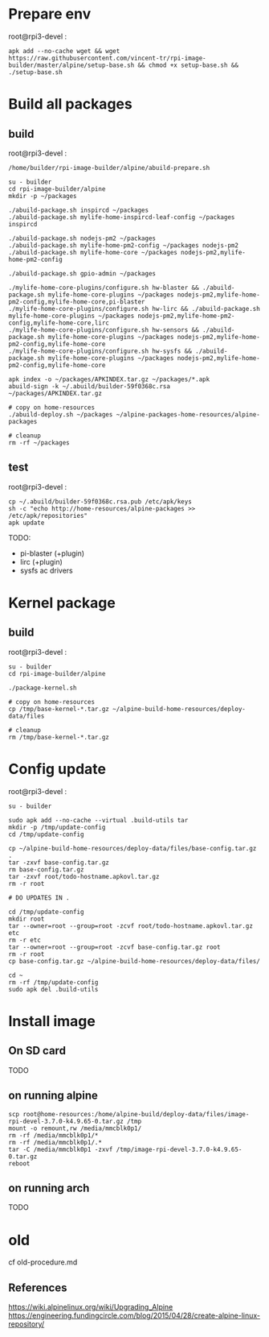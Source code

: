 # Prepare env

root@rpi3-devel :
```
apk add --no-cache wget && wget https://raw.githubusercontent.com/vincent-tr/rpi-image-builder/master/alpine/setup-base.sh && chmod +x setup-base.sh && ./setup-base.sh
```

# Build all packages

## build

root@rpi3-devel :
```
/home/builder/rpi-image-builder/alpine/abuild-prepare.sh

su - builder
cd rpi-image-builder/alpine
mkdir -p ~/packages

./abuild-package.sh inspircd ~/packages
./abuild-package.sh mylife-home-inspircd-leaf-config ~/packages inspircd

./abuild-package.sh nodejs-pm2 ~/packages
./abuild-package.sh mylife-home-pm2-config ~/packages nodejs-pm2
./abuild-package.sh mylife-home-core ~/packages nodejs-pm2,mylife-home-pm2-config

./abuild-package.sh gpio-admin ~/packages

./mylife-home-core-plugins/configure.sh hw-blaster && ./abuild-package.sh mylife-home-core-plugins ~/packages nodejs-pm2,mylife-home-pm2-config,mylife-home-core,pi-blaster
./mylife-home-core-plugins/configure.sh hw-lirc && ./abuild-package.sh mylife-home-core-plugins ~/packages nodejs-pm2,mylife-home-pm2-config,mylife-home-core,lirc
./mylife-home-core-plugins/configure.sh hw-sensors && ./abuild-package.sh mylife-home-core-plugins ~/packages nodejs-pm2,mylife-home-pm2-config,mylife-home-core
./mylife-home-core-plugins/configure.sh hw-sysfs && ./abuild-package.sh mylife-home-core-plugins ~/packages nodejs-pm2,mylife-home-pm2-config,mylife-home-core

apk index -o ~/packages/APKINDEX.tar.gz ~/packages/*.apk
abuild-sign -k ~/.abuild/builder-59f0368c.rsa ~/packages/APKINDEX.tar.gz

# copy on home-resources
./abuild-deploy.sh ~/packages ~/alpine-packages-home-resources/alpine-packages

# cleanup
rm -rf ~/packages
```

## test

root@rpi3-devel :
```
cp ~/.abuild/builder-59f0368c.rsa.pub /etc/apk/keys
sh -c "echo http://home-resources/alpine-packages >> /etc/apk/repositories"
apk update
```

TODO:
 - pi-blaster (+plugin)
 - lirc (+plugin)
 - sysfs ac drivers

# Kernel package

## build

root@rpi3-devel :
```
su - builder
cd rpi-image-builder/alpine

./package-kernel.sh

# copy on home-resources
cp /tmp/base-kernel-*.tar.gz ~/alpine-build-home-resources/deploy-data/files

# cleanup
rm /tmp/base-kernel-*.tar.gz
```

# Config update

root@rpi3-devel :
```
su - builder

sudo apk add --no-cache --virtual .build-utils tar
mkdir -p /tmp/update-config
cd /tmp/update-config

cp ~/alpine-build-home-resources/deploy-data/files/base-config.tar.gz .
tar -zxvf base-config.tar.gz
rm base-config.tar.gz
tar -zxvf root/todo-hostname.apkovl.tar.gz
rm -r root

# DO UPDATES IN .

cd /tmp/update-config
mkdir root
tar --owner=root --group=root -zcvf root/todo-hostname.apkovl.tar.gz etc
rm -r etc
tar --owner=root --group=root -zcvf base-config.tar.gz root
rm -r root
cp base-config.tar.gz ~/alpine-build-home-resources/deploy-data/files/

cd ~
rm -rf /tmp/update-config
sudo apk del .build-utils
```

# Install image

## On SD card

TODO

## on running alpine

```
scp root@home-resources:/home/alpine-build/deploy-data/files/image-rpi-devel-3.7.0-k4.9.65-0.tar.gz /tmp
mount -o remount,rw /media/mmcblk0p1/
rm -rf /media/mmcblk0p1/*
rm -rf /media/mmcblk0p1/.*
tar -C /media/mmcblk0p1 -zxvf /tmp/image-rpi-devel-3.7.0-k4.9.65-0.tar.gz
reboot
```

## on running arch

TODO

# old

cf old-procedure.md

## References

https://wiki.alpinelinux.org/wiki/Upgrading_Alpine
https://engineering.fundingcircle.com/blog/2015/04/28/create-alpine-linux-repository/